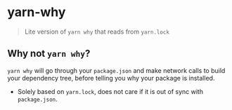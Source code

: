 # yarn-why

> Lite version of `yarn why` that reads from `yarn.lock`

## Why not `yarn why`?

`yarn why` will go through your `package.json` and make network calls to build your dependency tree, before telling you why your package is installed.

- Solely based on `yarn.lock`, does not care if it is out of sync with `package.json`.
